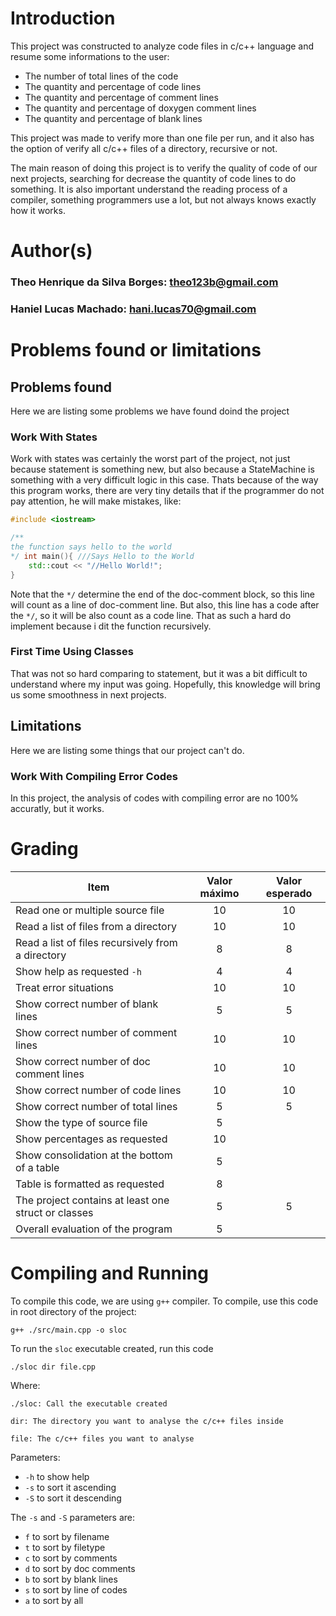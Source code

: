 ﻿# Introduction

This project was constructed to analyze code files in c/c++ language and resume some informations to the user: 
- The number of total lines of the code
- The quantity and percentage of code lines
- The quantity and percentage of comment lines
- The quantity and percentage of doxygen comment lines
- The quantity and percentage of blank lines

This project was made to verify more than one file per run, and it also has the option of verify all c/c++ files of a directory, recursive or not.

The main reason of doing this project is to verify the quality of code of our next projects, searching for decrease the quantity of code lines to do something. It is also important understand the reading process of a compiler, something programmers use a lot, but not always knows exactly how it works.

# Author(s)

### Theo Henrique da Silva Borges: <theo123b@gmail.com>
### Haniel Lucas Machado: <hani.lucas70@gmail.com>


# Problems found or limitations

## Problems found
Here we are listing some problems we have found doind the project

### Work With States
Work with states was certainly the worst part of the project, not just because statement is something new, but also because a StateMachine is something with a very difficult logic in this case. Thats because of the way this program works, there are very tiny details that if the programmer do not pay attention, he will make mistakes, like:

```c++
#include <iostream>

/**
the function says hello to the world
*/ int main(){ ///Says Hello to the World
    std::cout << "//Hello World!";
}
```
Note that the `*/` determine the end of the doc-comment block, so this line will count as a line of doc-comment line. But also, this line has a code after the `*/`, so it will be also count as a code line. That as such a hard do implement because i dit the function recursively.

### First Time Using Classes
That was not so hard comparing to statement, but it was a bit difficult to understand where my input was going. Hopefully, this knowledge will bring us some smoothness in next projects.

## Limitations
Here we are listing some things that our project can't do.

### Work With Compiling Error Codes
In this project, the analysis of codes with compiling error are no 100% accuratly, but it works.

# Grading

| Item                                                | Valor máximo | Valor esperado |
| --------------------------------------------------- | :----------: | :------------: |
| Read one or multiple source file                    |      10      |        10      |
| Read a list of files from a directory               |      10      |        10      |
| Read a list of files recursively from a directory   |      8       |         8      |
| Show help as requested `-h`                         |      4       |         4      |
| Treat error situations                              |      10      |        10      |
| Show correct number of blank lines                  |      5       |         5      |
| Show correct number of comment lines                |      10      |        10      |
| Show correct number of doc comment lines            |      10      |        10      |
| Show correct number of code lines                   |      10      |        10      |
| Show correct number of total lines                  |      5       |         5      |
| Show the type of source file                        |      5       |                |
| Show percentages as requested                       |      10      |                |
| Show consolidation at the bottom of a table         |      5       |                |
| Table is formatted as requested                     |      8       |                |
| The project contains at least one struct or classes |      5       |         5      |
| Overall evaluation of the program                   |      5       |                |

# Compiling and Running

To compile this code, we are using `g++` compiler. To compile, use this code in root directory of the project:

```shell
g++ ./src/main.cpp -o sloc
```
To run the `sloc` executable created, run this code

```shell
./sloc dir file.cpp
```
Where:

```./sloc: Call the executable created```

```dir: The directory you want to analyse the c/c++ files inside```

```file: The c/c++ files you want to analyse```

Parameters: 
- `-h` to show help
- `-s` to sort it ascending
- `-S` to sort it descending

The `-s` and `-S` parameters are:
- `f` to sort by filename
- `t` to sort by filetype
- `c` to sort by comments
- `d` to sort by doc comments
- `b` to sort by blank lines
- `s` to sort by line of codes
- `a` to sort by all